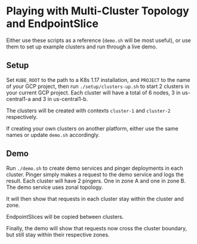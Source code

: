 # Playing with Multi-Cluster Topology and EndpointSlice

Either use these scripts as a reference (`demo.sh` will be most useful), or
use them to set up example clusters and run through a live demo.

## Setup

Set `KUBE_ROOT` to the path to a K8s 1.17 installation, and `PROJECT` to the name
of your GCP project, then run `./setup/clusters-up.sh` to start 2 clusters in
your current GCP project. Each cluster will have a total of 6 nodes, 3 in
us-central1-a and 3 in us-central1-b.

The clusters will be created with contexts `cluster-1` and `cluster-2`
respectively.

If creating your own clusters on another platform, either use the same names or
update `demo.sh` accordingly.

## Demo

Run `./demo.sh` to create demo services and pinger deployments in each cluster.
Pinger simply makes a request to the demo service and logs the result. Each
cluster will have 2 pingers. One in zone A and one in zone B. The demo service
uses zonal topology.

It will then show that requests in each cluster stay within the cluster and
zone.

EndpointSlices will be copied between clusters.

Finally, the demo will show that requests now cross the cluster boundary, but
still stay within their respective zones.

